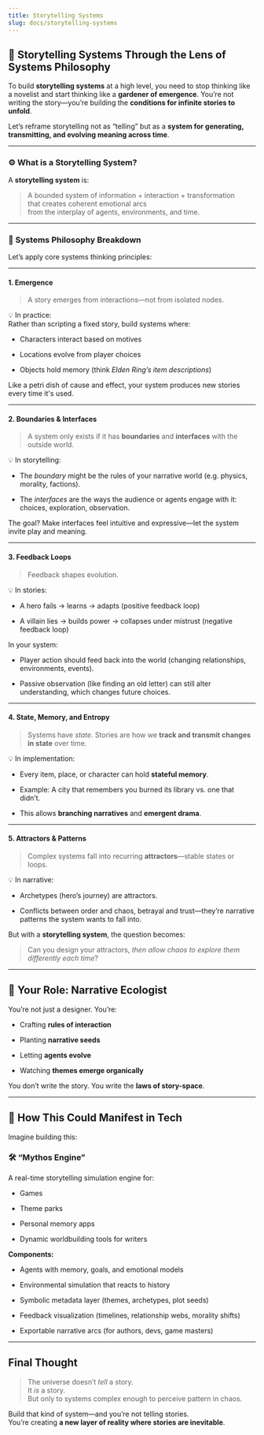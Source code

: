 ```yaml
---
title: Storytelling Systems
slug: docs/storytelling-systems
---
```


## 🌌 Storytelling Systems Through the Lens of Systems Philosophy

To build **storytelling systems** at a high level, you need to stop thinking like a novelist and start thinking like a **gardener of emergence**. You’re not writing the story—you’re building the **conditions for infinite stories to unfold**.

Let’s reframe storytelling not as “telling” but as a **system for generating, transmitting, and evolving meaning across time**.

---

### ⚙️ What is a Storytelling System?

A **storytelling system** is:

> A bounded system of information + interaction + transformation  
> that creates coherent emotional arcs  
> from the interplay of agents, environments, and time.

---

### 🧠 Systems Philosophy Breakdown

Let’s apply core systems thinking principles:

---

#### 1. **Emergence**

> A story emerges from interactions—not from isolated nodes.

💡 In practice:  
Rather than scripting a fixed story, build systems where:

- Characters interact based on motives
    
- Locations evolve from player choices
    
- Objects hold memory (think _Elden Ring’s item descriptions_)
    

Like a petri dish of cause and effect, your system produces new stories every time it's used.

---

#### 2. **Boundaries & Interfaces**

> A system only exists if it has **boundaries** and **interfaces** with the outside world.

💡 In storytelling:

- The _boundary_ might be the rules of your narrative world (e.g. physics, morality, factions).
    
- The _interfaces_ are the ways the audience or agents engage with it: choices, exploration, observation.
    

The goal? Make interfaces feel intuitive and expressive—let the system invite play and meaning.

---

#### 3. **Feedback Loops**

> Feedback shapes evolution.

💡 In stories:

- A hero fails → learns → adapts (positive feedback loop)
    
- A villain lies → builds power → collapses under mistrust (negative feedback loop)
    

In your system:

- Player action should feed back into the world (changing relationships, environments, events).
    
- Passive observation (like finding an old letter) can still alter understanding, which changes future choices.
    

---

#### 4. **State, Memory, and Entropy**

> Systems have _state_. Stories are how we **track and transmit changes in state** over time.

💡 In implementation:

- Every item, place, or character can hold **stateful memory**.
    
- Example: A city that remembers you burned its library vs. one that didn’t.
    
- This allows **branching narratives** and **emergent drama**.
    

---

#### 5. **Attractors & Patterns**

> Complex systems fall into recurring **attractors**—stable states or loops.

💡 In narrative:

- Archetypes (hero’s journey) are attractors.
    
- Conflicts between order and chaos, betrayal and trust—they’re narrative patterns the system wants to fall into.
    

But with a **storytelling system**, the question becomes:

> Can you design your attractors, _then allow chaos to explore them differently each time_?

---

## 🌱 Your Role: Narrative Ecologist

You’re not just a designer. You’re:

- Crafting **rules of interaction**
    
- Planting **narrative seeds**
    
- Letting **agents evolve**
    
- Watching **themes emerge organically**
    

You don’t write the story. You write the **laws of story-space**.

---

## 🧰 How This Could Manifest in Tech

Imagine building this:

### 🛠️ “Mythos Engine”

A real-time storytelling simulation engine for:

- Games
    
- Theme parks
    
- Personal memory apps
    
- Dynamic worldbuilding tools for writers
    

**Components:**

- Agents with memory, goals, and emotional models
    
- Environmental simulation that reacts to history
    
- Symbolic metadata layer (themes, archetypes, plot seeds)
    
- Feedback visualization (timelines, relationship webs, morality shifts)
    
- Exportable narrative arcs (for authors, devs, game masters)
    

---

## Final Thought

> The universe doesn’t _tell_ a story.  
> It _is_ a story.  
> But only to systems complex enough to perceive pattern in chaos.

Build that kind of system—and you’re not telling stories.  
You’re creating **a new layer of reality where stories are inevitable**.